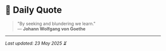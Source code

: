 # 📜 Daily Quote

> "By seeking and blundering we learn."  
> — **Johann Wolfgang von Goethe**

---

_Last updated: 23 May 2025 ⏳_
